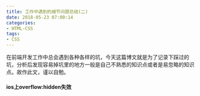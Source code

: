 ```yaml
---
title: 工作中遇到的细节问题总结(二)
date: 2018-05-23 07:00:14
categories: 
- HTML-CSS
tags: 
- CSS    
---
```

在前端开发工作中总会遇到各种各样的坑，今天这篇博文就是为了记录下踩过的坑，分析后发现容易掉坑里的地方一般是自己不熟悉的知识点或者是易忽略的知识点。故作此文，谨以自勉。

<!-- more -->
#### ios上overflow:hidden失效